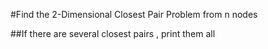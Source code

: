 #Find the 2-Dimensional Closest Pair Problem from n nodes

##If there are several closest pairs , print them all